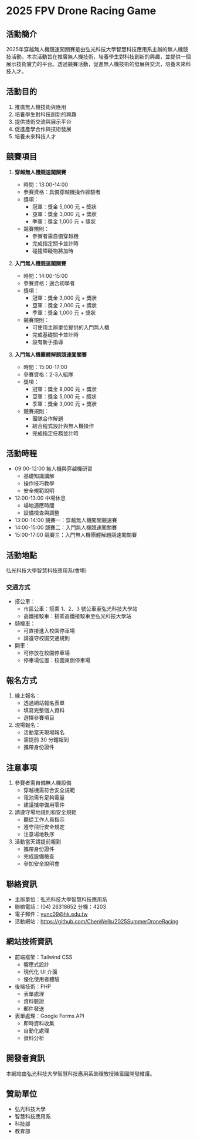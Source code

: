 # 2025 FPV Drone Racing Game

## 活動簡介
2025年穿越無人機競速闖關賽是由弘光科技大學智慧科技應用系主辦的無人機競技活動。本次活動旨在推廣無人機技術，培養學生對科技創新的興趣，並提供一個展示技術實力的平台。透過競賽活動，促進無人機技術的發展與交流，培養未來科技人才。

## 活動目的
1. 推廣無人機技術與應用
2. 培養學生對科技創新的興趣
3. 提供技術交流與展示平台
4. 促進產學合作與技術發展
5. 培養未來科技人才

## 競賽項目
1. **穿越無人機競速闖關賽**
   - 時間：13:00-14:00
   - 參賽資格：具備穿越機操作經驗者
   - 獎項：
     * 冠軍：獎金 5,000 元 + 獎狀
     * 亞軍：獎金 3,000 元 + 獎狀
     * 季軍：獎金 1,000 元 + 獎狀
   - 競賽規則：
     * 參賽者需自備穿越機
     * 完成指定關卡並計時
     * 碰撞障礙物將加時

2. **入門無人機競速闖關賽**
   - 時間：14:00-15:00
   - 參賽資格：適合初學者
   - 獎項：
     * 冠軍：獎金 3,000 元 + 獎狀
     * 亞軍：獎金 2,000 元 + 獎狀
     * 季軍：獎金 1,000 元 + 獎狀
   - 競賽規則：
     * 可使用主辦單位提供的入門無人機
     * 完成基礎關卡並計時
     * 設有新手指導

3. **入門無人機團體解題競速闖關賽**
   - 時間：15:00-17:00
   - 參賽資格：2-3人組隊
   - 獎項：
     * 冠軍：獎金 8,000 元 + 獎狀
     * 亞軍：獎金 5,000 元 + 獎狀
     * 季軍：獎金 3,000 元 + 獎狀
   - 競賽規則：
     * 團隊合作解題
     * 結合程式設計與無人機操作
     * 完成指定任務並計時

## 活動時程
- 09:00-12:00 無人機與穿越機研習
  * 基礎知識講解
  * 操作技巧教學
  * 安全規範說明
- 12:00-13:00 中場休息
  * 場地適應時間
  * 設備檢查與調整
- 13:00-14:00 競賽一：穿越無人機闖關競速賽
- 14:00-15:00 競賽二：入門無人機競速闖關賽
- 15:00-17:00 競賽三：入門無人機團體解題競速闖關賽

## 活動地點
弘光科技大學智慧科技應用系(會場)

### 交通方式
- 搭公車：
  * 市區公車：搭乘 1、2、3 號公車至弘光科技大學站
  * 高鐵接駁車：搭乘高鐵接駁車至弘光科技大學站
- 騎機車：
  * 可直接進入校園停車場
  * 請遵守校園交通規則
- 開車：
  * 可停放在校園停車場
  * 停車場位置：校園東側停車場

## 報名方式
1. 線上報名：
   - 透過網站報名表單
   - 填寫完整個人資料
   - 選擇參賽項目
2. 現場報名：
   - 活動當天現場報名
   - 需提前 30 分鐘報到
   - 攜帶身份證件

## 注意事項
1. 參賽者需自備無人機設備
   - 穿越機需符合安全規範
   - 電池需有足夠電量
   - 建議攜帶備用零件
2. 請遵守場地規則和安全規範
   - 聽從工作人員指示
   - 遵守飛行安全規定
   - 注意場地秩序
3. 活動當天請提前報到
   - 攜帶身份證件
   - 完成設備檢查
   - 參加安全說明會

## 聯絡資訊
- 主辦單位：弘光科技大學智慧科技應用系
- 聯絡電話：(04) 26318652 分機：4203
- 電子郵件：yunc09@hk.edu.tw
- 活動網站：https://github.com/ChenWells/2025SummerDroneRacing

## 網站技術資訊
- 前端框架：Tailwind CSS
  * 響應式設計
  * 現代化 UI 介面
  * 優化使用者體驗
- 後端技術：PHP
  * 表單處理
  * 資料驗證
  * 郵件發送
- 表單處理：Google Forms API
  * 即時資料收集
  * 自動化處理
  * 資料分析

## 開發者資訊
本網站由弘光科技大學智慧科技應用系助理教授陳富國開發維護。

## 贊助單位
- 弘光科技大學
- 智慧科技應用系
- 科技部
- 教育部
